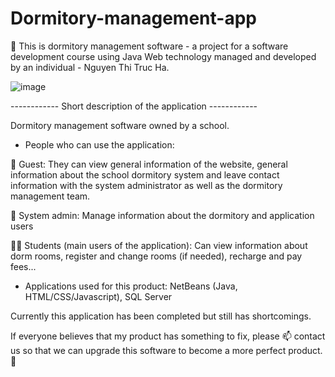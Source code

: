# Dormitory-management-app
📝 This is dormitory management software - a project for a software development course using Java Web technology managed and developed by an individual - Nguyen Thi Truc Ha.

![image](https://github.com/miutotet/Dormitory-management-app/assets/131541597/45e508a6-3a8f-4ab0-a5b5-fde2212967a5)

------------ Short description of the application ------------

Dormitory management software owned by a school.

- People who can use the application:

👩 Guest: They can view general information of the website, general information about the school dormitory system and leave contact information with the system administrator as well as the dormitory management team.

👨 System admin: Manage information about the dormitory and application users

👧👦 Students (main users of the application): Can view information about dorm rooms, register and change rooms (if needed), recharge and pay fees...

- Applications used for this product: NetBeans (Java, HTML/CSS/Javascript), SQL Server

Currently this application has been completed but still has shortcomings. 

If everyone believes that my product has something to fix, please 📫 contact us so that we can upgrade this software to become a more perfect product. 🤝
